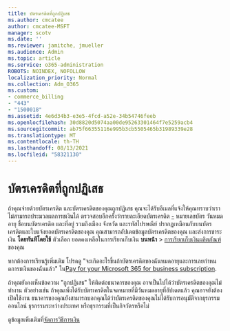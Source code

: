 ```yaml
---
title: บัตรเครดิตที่ถูกปฏิเสธ
ms.author: cmcatee
author: cmcatee-MSFT
manager: scotv
ms.date: ''
ms.reviewer: jamitche, jmueller
ms.audience: Admin
ms.topic: article
ms.service: o365-administration
ROBOTS: NOINDEX, NOFOLLOW
localization_priority: Normal
ms.collection: Adm_O365
ms.custom:
- commerce_billing
- "443"
- "1500018"
ms.assetid: 4e6d34b3-e3e5-4fcd-a52e-34b54746feeb
ms.openlocfilehash: 30d8820d5074aa00de95263301464f7e5259acb4
ms.sourcegitcommit: ab75f66355116e995b3cb5505465b31989339e28
ms.translationtype: MT
ms.contentlocale: th-TH
ms.lasthandoff: 08/13/2021
ms.locfileid: "58321130"
---
```

# <a name="declined-credit-card"></a>บัตรเครดิตที่ถูกปฏิเสธ

ถ้าคุณจ่ายด้วยบัตรเครดิต และบัตรเครดิตของคุณถูกปฏิเสธ คุณจะได้รับอีเมลที่แจ้งให้คุณทราบว่าเราไม่สามารถประมวลผลการชเงินได้ ตรวจสอบอีกครั้งว่ารายละเอียดบัตรเครดิต [-](https://go.microsoft.com/fwlink/p/?linkid=842054) หมายเลขบัตร วันหมดอายุ ชื่อบนบัตรเครดิต และที่อยู่ รวมถึงเมือง จังหวัด และรหัสไปรษณีย์ ปรากฏเหมือนกับบนบัตรเครดิตและใบแจ้งยอดบัตรเครดิตของคุณ คุณสามารถอัปเดตข้อมูลบัตรเครดิตของคุณ และส่งการชาระเงิน **โดยทันทีโดยใช้** ตัวเลือก ยอดคงเหลือในการเรียกเก็บเงิน **บนหน้า**  >  [การเรียกเก็บเงินผลิตภัณฑ์](https://go.microsoft.com/fwlink/p/?linkid=842054)ของคุณ

หากต้องการเรียนรู้เพิ่มเติม โปรดดู "จะเกิดอะไรขึ้นถ้าบัตรเครดิตของฉันหมดอายุและการเลยกําหนดการชเงินของฉันแล้ว" ใน[Pay for your Microsoft 365 for business subscription](https://docs.microsoft.com/microsoft-365/commerce/billing-and-payments/pay-for-your-subscription#what-if-my-credit-card-was-declined-and-my-payment-is-past-due).
  
ถ้าคุณยังคงเห็นข้อความ "ถูกปฏิเสธ" ให้ติดต่อธนาคารของคุณ อาจเป็นไปได้ว่าบัตรเครดิตของคุณไม่ทํางาน ตัวอย่างเช่น ถ้าคุณเพิ่งได้รับบัตรเครดิตในจดหมายที่มีวันหมดอายุที่อัปเดตแล้ว คุณอาจยังต้องเปิดใช้งาน ธนาคารของคุณยังสามารถบอกคุณได้ว่าบัตรเครดิตของคุณไม่ได้รับการอนุมัติจากธุรกรรมออนไลน์ ธุรกรรมระหว่างประเทศ หรือธุรกรรมที่เป็นกิจวัตรหรือไม่
  
ดูข้อมูลเพิ่มเติมที่[จัดการวิธีการเงิน](https://docs.microsoft.com/microsoft-365/commerce/billing-and-payments/manage-payment-methods)